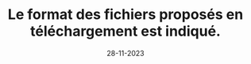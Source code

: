 ---
N: '142'
Rubrique: Liens
title: Le format des fichiers proposés en téléchargement est indiqué.
detail: Le format des fichiers proposés en téléchargement est indiqué.
categories: [" Liens"]
agrege: O4142-E047
opquast: '4142'
indiceebook: '47'
description: "Règle n° 047"
weight:  047
actif: '1'
layout: data
date: 28-11-2023
---